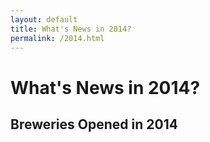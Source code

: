 ```yaml
---
layout: default
title: What's News in 2014?
permalink: /2014.html
---
```



# What's News in 2014?


## Breweries Opened in 2014




